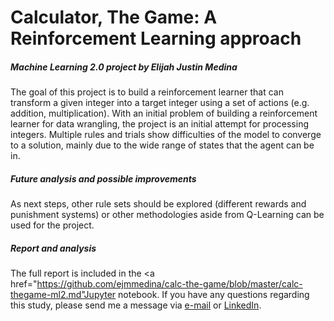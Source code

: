 # Calculator, The Game: A Reinforcement Learning approach
##### Machine Learning 2.0 project by Elijah Justin Medina

The goal of this project is to build a reinforcement learner that can transform a given integer into a target integer using a set of actions (e.g. addition, multiplication).
With an initial problem of building a reinforcement learner for data wrangling, the project is an initial attempt for processing integers. Multiple rules and trials show difficulties of the model to converge to a solution, mainly due to the wide range of states that the agent can be in.

##### Future analysis and possible improvements

As next steps, other rule sets should be explored (different rewards and punishment systems) or other methodologies aside from Q-Learning can be used for the project.

##### Report and analysis

The full report is included in the <a href="https://github.com/ejmmedina/calc-the-game/blob/master/calc-thegame-ml2.md"Jupyter notebook</a>. If you have any questions regarding this study, please send me a message via <a href="mailto:elijahjustinmedina@gmail.com">e-mail</a> or <a href="https://www.linkedin.com/in/elijah-justin-medina/">LinkedIn</a>.
